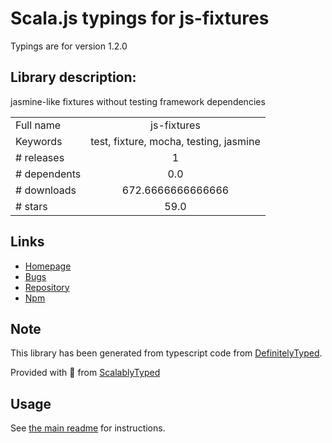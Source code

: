 
# Scala.js typings for js-fixtures

Typings are for version 1.2.0

## Library description:
jasmine-like fixtures without testing framework dependencies

|                    |                 |
| ------------------ | :-------------: |
| Full name          | js-fixtures |
| Keywords           | test, fixture, mocha, testing, jasmine |
| # releases         | 1 |
| # dependents       | 0.0 |
| # downloads        | 672.6666666666666 |
| # stars            | 59.0 |

## Links
- [Homepage](https://github.com/badunk/js-fixtures)
- [Bugs](https://github.com/badunk/js-fixtures/issues)
- [Repository](https://github.com/badunk/js-fixtures)
- [Npm](https://www.npmjs.com/package/js-fixtures)
    


## Note
This library has been generated from typescript code from [DefinitelyTyped](https://definitelytyped.org).

Provided with :purple_heart: from [ScalablyTyped](https://github.com/oyvindberg/ScalablyTyped)

## Usage
See [the main readme](../../readme.md) for instructions.


